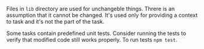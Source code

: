 Files in `lib` directory are used for unchangeble things. Threre is an assumption that it cannot be changed.
It's used only for providing a context to task and it's not the part of the task.

Some tasks contain predefined unit tests. Consider running the tests to verify that modified code still works properly. To run tests `npm test`.
